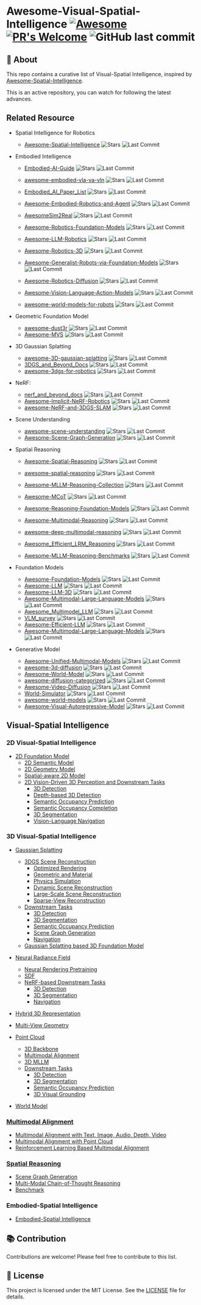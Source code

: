 # Awesome-Visual-Spatial-Intelligence [![Awesome](https://cdn.rawgit.com/sindresorhus/awesome/d7305f38d29fed78fa85652e3a63e154dd8e8829/media/badge.svg)](https://github.com/sindresorhus/awesome) [![PR's Welcome](https://img.shields.io/badge/PRs-welcome-brightgreen.svg?style=flat)](http://makeapullrequest.com) ![GitHub last commit](https://img.shields.io/github/last-commit/bobochow/Awesome-Visual-Spatial-Intelligence)

## 📖 About

This repo contains a curative list of Visual-Spatial Intelligence, inspired by [Awesome-Spatial-Intelligence](https://github.com/lif314/Awesome-Spatial-Intelligence).

This is an active repository, you can watch for following the latest advances.

## Related Resource
- Spatial Intelligence for Robotics
    - [Awesome-Spatial-Intelligence](https://github.com/lif314/Awesome-Spatial-Intelligence) ![Stars](https://img.shields.io/github/stars/lif314/Awesome-Spatial-Intelligence?style=social) ![Last Commit](https://img.shields.io/github/last-commit/lif314/Awesome-Spatial-Intelligence)
- Embodied Intelligence
    - [Embodied-AI-Guide](https://github.com/TianxingChen/Embodied-AI-Guide)  ![Stars](https://img.shields.io/github/stars/TianxingChen/Embodied-AI-Guide?style=social) ![Last Commit](https://img.shields.io/github/last-commit/TianxingChen/Embodied-AI-Guide)

    - [awesome-embodied-vla-va-vln](https://github.com/jonyzhang2023/awesome-embodied-vla-va-vln) ![Stars](https://img.shields.io/github/stars/jonyzhang2023/awesome-embodied-vla-va-vln?style=social) ![Last Commit](https://img.shields.io/github/last-commit/jonyzhang2023/awesome-embodied-vla-va-vln)

    - [Embodied_AI_Paper_List](https://github.com/HCPLab-SYSU/Embodied_AI_Paper_List) ![Stars](https://img.shields.io/github/stars/HCPLab-SYSU/Embodied_AI_Paper_List?style=social) ![Last Commit](https://img.shields.io/github/last-commit/HCPLab-SYSU/Embodied_AI_Paper_List)

    - [Awesome-Embodied-Robotics-and-Agent](https://github.com/zchoi/Awesome-Embodied-Robotics-and-Agent) ![Stars](https://img.shields.io/github/stars/zchoi/Awesome-Embodied-Robotics-and-Agent?style=social) ![Last Commit](https://img.shields.io/github/last-commit/zchoi/Awesome-Embodied-Robotics-and-Agent)
    - [AwesomeSim2Real](https://github.com/LongchaoDa/AwesomeSim2Real) ![Stars](https://img.shields.io/github/stars/LongchaoDa/AwesomeSim2Real?style=social) ![Last Commit](https://img.shields.io/github/last-commit/LongchaoDa/AwesomeSim2Real)
    - [Awesome-Robotics-Foundation-Models](https://github.com/robotics-survey/Awesome-Robotics-Foundation-Models) ![Stars](https://img.shields.io/github/stars/robotics-survey/Awesome-Robotics-Foundation-Models?style=social) ![Last Commit](https://img.shields.io/github/last-commit/robotics-survey/Awesome-Robotics-Foundation-Models)
    - [Awesome-LLM-Robotics](https://github.com/GT-RIPL/Awesome-LLM-Robotics) ![Stars](https://img.shields.io/github/stars/GT-RIPL/Awesome-LLM-Robotics?style=social) ![Last Commit](https://img.shields.io/github/last-commit/GT-RIPL/Awesome-LLM-Robotics)
    - [Awesome-Robotics-3D](https://github.com/zubair-irshad/Awesome-Robotics-3D) ![Stars](https://img.shields.io/github/stars/zubair-irshad/Awesome-Robotics-3D?style=social) ![Last Commit](https://img.shields.io/github/last-commit/zubair-irshad/Awesome-Robotics-3D)
    - [Awesome-Generalist-Robots-via-Foundation-Models](https://github.com/JeffreyYH/Awesome-Generalist-Robots-via-Foundation-Models) ![Stars](https://img.shields.io/github/stars/JeffreyYH/Awesome-Generalist-Robots-via-Foundation-Models?style=social) ![Last Commit](https://img.shields.io/github/last-commit/JeffreyYH/Awesome-Generalist-Robots-via-Foundation-Models)
    - [Awesome-Robotics-Diffusion](https://github.com/showlab/Awesome-Robotics-Diffusion) ![Stars](https://img.shields.io/github/stars/showlab/Awesome-Robotics-Diffusion?style=social) ![Last Commit](https://img.shields.io/github/last-commit/showlab/Awesome-Robotics-Diffusion)
    - [Awesome-Vision-Language-Action-Models](https://github.com/nicehiro/Awesome-Vision-Language-Action-Models) ![Stars](https://img.shields.io/github/stars/nicehiro/Awesome-Vision-Language-Action-Models?style=social) ![Last Commit](https://img.shields.io/github/last-commit/nicehiro/Awesome-Vision-Language-Action-Models)
    - [awesome-world-models-for-robots](https://github.com/operator22th/awesome-world-models-for-robots) ![Stars](https://img.shields.io/github/stars/operator22th/awesome-world-models-for-robots?style=social) ![Last Commit](https://img.shields.io/github/last-commit/operator22th/awesome-world-models-for-robots)

- Geometric Foundation Model
  - [awesome-dust3r](https://github.com/ruili3/awesome-dust3r) ![Stars](https://img.shields.io/github/stars/ruili3/awesome-dust3r?style=social) ![Last Commit](https://img.shields.io/github/last-commit/ruili3/awesome-dust3r)
  - [Awesome-MVS](https://github.com/walsvid/Awesome-MVS) ![Stars](https://img.shields.io/github/stars/walsvid/Awesome-MVS?style=social) ![Last Commit](https://img.shields.io/github/last-commit/walsvid/Awesome-MVS)
- 3D Gaussian Splatting
  - [awesome-3D-gaussian-splatting](https://github.com/MrNeRF/awesome-3D-gaussian-splatting) ![Stars](https://img.shields.io/github/stars/MrNeRF/awesome-3D-gaussian-splatting?style=social) ![Last Commit](https://img.shields.io/github/last-commit/MrNeRF/awesome-3D-gaussian-splatting)
  - [3DGS_and_Beyond_Docs](https://github.com/yangjiheng/3DGS_and_Beyond_Docs) ![Stars](https://img.shields.io/github/stars/yangjiheng/3DGS_and_Beyond_Docs?style=social) ![Last Commit](https://img.shields.io/github/last-commit/yangjiheng/3DGS_and_Beyond_Docs)
  - [awesome-3dgs-for-robotics](https://github.com/dtc111111/awesome-3dgs-for-robotics) ![Stars](https://img.shields.io/github/stars/dtc111111/awesome-3dgs-for-robotics?style=social) ![Last Commit](https://img.shields.io/github/last-commit/dtc111111/awesome-3dgs-for-robotics)
- NeRF:
  - [nerf_and_beyond_docs](https://github.com/yangjiheng/nerf_and_beyond_docs) ![Stars](https://img.shields.io/github/stars/yangjiheng/nerf_and_beyond_docs?style=social) ![Last Commit](https://img.shields.io/github/last-commit/yangjiheng/nerf_and_beyond_docs)
  - [Awesome-Implicit-NeRF-Robotics](https://github.com/zubair-irshad/Awesome-Implicit-NeRF-Robotics) ![Stars](https://img.shields.io/github/stars/zubair-irshad/Awesome-Implicit-NeRF-Robotics?style=social) ![Last Commit](https://img.shields.io/github/last-commit/zubair-irshad/Awesome-Implicit-NeRF-Robotics)
  - [awesome-NeRF-and-3DGS-SLAM](https://github.com/3D-Vision-World/awesome-NeRF-and-3DGS-SLAM) ![Stars](https://img.shields.io/github/stars/3D-Vision-World/awesome-NeRF-and-3DGS-SLAM?style=social) ![Last Commit](https://img.shields.io/github/last-commit/3D-Vision-World/awesome-NeRF-and-3DGS-SLAM)
- Scene Understanding
  - [awesome-scene-understanding](https://github.com/bertjiazheng/awesome-scene-understanding) ![Stars](https://img.shields.io/github/stars/bertjiazheng/awesome-scene-understanding?style=social) ![Last Commit](https://img.shields.io/github/last-commit/bertjiazheng/awesome-scene-understanding)
  - [Awesome-Scene-Graph-Generation](https://github.com/ChocoWu/Awesome-Scene-Graph-Generation) ![Stars](https://img.shields.io/github/stars/ChocoWu/Awesome-Scene-Graph-Generation?style=social) ![Last Commit](https://img.shields.io/github/last-commit/ChocoWu/Awesome-Scene-Graph-Generation)
- Spatial Reasoning
  - [Awesome-Spatial-Reasoning](https://github.com/yyyybq/Awesome-Spatial-Reasoning) ![Stars](https://img.shields.io/github/stars/yyyybq/Awesome-Spatial-Reasoning?style=social) ![Last Commit](https://img.shields.io/github/last-commit/yyyybq/Awesome-Spatial-Reasoning)
  - [awesome-spatial-reasoning](https://github.com/arijitray1993/awesome-spatial-reasoning) ![Stars](https://img.shields.io/github/stars/arijitray1993/awesome-spatial-reasoning?style=social) ![Last Commit](https://img.shields.io/github/last-commit/arijitray1993/awesome-spatial-reasoning)
  - [Awesome-MLLM-Reasoning-Collection](https://github.com/lwpyh/Awesome-MLLM-Reasoning-Collection) ![Stars](https://img.shields.io/github/stars/lwpyh/Awesome-MLLM-Reasoning-Collection?style=social) ![Last Commit](https://img.shields.io/github/last-commit/lwpyh/Awesome-MLLM-Reasoning-Collection)
  - [Awesome-MCoT](https://github.com/yaotingwangofficial/Awesome-MCoT) ![Stars](https://img.shields.io/github/stars/yaotingwangofficial/Awesome-MCoT?style=social) ![Last Commit](https://img.shields.io/github/last-commit/yaotingwangofficial/Awesome-MCoT)
  - [Awesome-Reasoning-Foundation-Models](https://github.com/reasoning-survey/Awesome-Reasoning-Foundation-Models) ![Stars](https://img.shields.io/github/stars/reasoning-survey/Awesome-Reasoning-Foundation-Models?style=social) ![Last Commit](https://img.shields.io/github/last-commit/reasoning-survey/Awesome-Reasoning-Foundation-Models)
  - [Awesome-Multimodal-Reasoning](https://github.com/The-Martyr/Awesome-Multimodal-Reasoning) ![Stars](https://img.shields.io/github/stars/The-Martyr/Awesome-Multimodal-Reasoning?style=social) ![Last Commit](https://img.shields.io/github/last-commit/The-Martyr/Awesome-Multimodal-Reasoning)

  - [awesome-deep-multimodal-reasoning](https://github.com/yuanpinz/awesome-deep-multimodal-reasoning) ![Stars](https://img.shields.io/github/stars/yuanpinz/awesome-deep-multimodal-reasoning?style=social) ![Last Commit](https://img.shields.io/github/last-commit/yuanpinz/awesome-deep-multimodal-reasoning)

  - [Awesome_Efficient_LRM_Reasoning](https://github.com/XiaoYee/Awesome_Efficient_LRM_Reasoning) ![Stars](https://img.shields.io/github/stars/XiaoYee/Awesome_Efficient_LRM_Reasoning?style=social) ![Last Commit](https://img.shields.io/github/last-commit/XiaoYee/Awesome_Efficient_LRM_Reasoning)

  - [Awesome-MLLM-Reasoning-Benchmarks](https://github.com/Wild-Cooperation-Hub/Awesome-MLLM-Reasoning-Benchmarks) ![Stars](https://img.shields.io/github/stars/Wild-Cooperation-Hub/Awesome-MLLM-Reasoning-Benchmarks?style=social) ![Last Commit](https://img.shields.io/github/last-commit/Wild-Cooperation-Hub/Awesome-MLLM-Reasoning-Benchmarks)

- Foundation Models
  - [Awesome-Foundation-Models](https://github.com/uncbiag/Awesome-Foundation-Models) ![Stars](https://img.shields.io/github/stars/uncbiag/Awesome-Foundation-Models?style=social) ![Last Commit](https://img.shields.io/github/last-commit/uncbiag/Awesome-Foundation-Models)
  - [Awesome-LLM](https://github.com/Hannibal046/Awesome-LLM) ![Stars](https://img.shields.io/github/stars/Hannibal046/Awesome-LLM?style=social) ![Last Commit](https://img.shields.io/github/last-commit/Hannibal046/Awesome-LLM)
  - [Awesome-LLM-3D](https://github.com/ActiveVisionLab/Awesome-LLM-3D) ![Stars](https://img.shields.io/github/stars/ActiveVisionLab/Awesome-LLM-3D?style=social) ![Last Commit](https://img.shields.io/github/last-commit/ActiveVisionLab/Awesome-LLM-3D)
  - [Awesome-Multimodal-Large-Language-Models](https://github.com/BradyFU/Awesome-Multimodal-Large-Language-Models) ![Stars](https://img.shields.io/github/stars/BradyFU/Awesome-Multimodal-Large-Language-Models?style=social) ![Last Commit](https://img.shields.io/github/last-commit/BradyFU/Awesome-Multimodal-Large-Language-Models)
  - [Awesome_Multimodel_LLM](https://github.com/Atomic-man007/Awesome_Multimodel_LLM) ![Stars](https://img.shields.io/github/stars/Atomic-man007/Awesome_Multimodel_LLM?style=social) ![Last Commit](https://img.shields.io/github/last-commit/Atomic-man007/Awesome_Multimodel_LLM)
  - [VLM_survey](https://github.com/jingyi0000/VLM_survey) ![Stars](https://img.shields.io/github/stars/jingyi0000/VLM_survey?style=social) ![Last Commit](https://img.shields.io/github/last-commit/jingyi0000/VLM_survey)
  - [Awesome-Efficient-LLM](https://github.com/horseee/Awesome-Efficient-LLM) ![Stars](https://img.shields.io/github/stars/horseee/Awesome-Efficient-LLM?style=social) ![Last Commit](https://img.shields.io/github/last-commit/horseee/Awesome-Efficient-LLM)
  - [Awesome-Multimodal-Large-Language-Models](https://github.com/yfzhang114/Awesome-Multimodal-Large-Language-Models) ![Stars](https://img.shields.io/github/stars/yfzhang114/Awesome-Multimodal-Large-Language-Models?style=social) ![Last Commit](https://img.shields.io/github/last-commit/yfzhang114/Awesome-Multimodal-Large-Language-Models)
  
- Generative Model
  - [Awesome-Unified-Multimodal-Models](https://github.com/showlab/Awesome-Unified-Multimodal-Models) ![Stars](https://img.shields.io/github/stars/showlab/Awesome-Unified-Multimodal-Models?style=social) ![Last Commit](https://img.shields.io/github/last-commit/showlab/Awesome-Unified-Multimodal-Models)
  - [awesome-3d-diffusion](https://github.com/cwchenwang/awesome-3d-diffusion) ![Stars](https://img.shields.io/github/stars/cwchenwang/awesome-3d-diffusion?style=social) ![Last Commit](https://img.shields.io/github/last-commit/cwchenwang/awesome-3d-diffusion)
  - [Awesome-World-Model](https://github.com/LMD0311/Awesome-World-Model) ![Stars](https://img.shields.io/github/stars/LMD0311/Awesome-World-Model?style=social) ![Last Commit](https://img.shields.io/github/last-commit/LMD0311/Awesome-World-Model)
  - [awesome-diffusion-categorized](https://github.com/wangkai930418/awesome-diffusion-categorized) ![Stars](https://img.shields.io/github/stars/wangkai930418/awesome-diffusion-categorized?style=social) ![Last Commit](https://img.shields.io/github/last-commit/wangkai930418/awesome-diffusion-categorized)
  - [Awesome-Video-Diffusion](https://github.com/showlab/Awesome-Video-Diffusion) ![Stars](https://img.shields.io/github/stars/showlab/Awesome-Video-Diffusion?style=social) ![Last Commit](https://img.shields.io/github/last-commit/showlab/Awesome-Video-Diffusion)
  - [World-Simulator](https://github.com/ALEEEHU/World-Simulator) ![Stars](https://img.shields.io/github/stars/ALEEEHU/World-Simulator?style=social) ![Last Commit](https://img.shields.io/github/last-commit/ALEEEHU/World-Simulator)
  - [awesome-world-models](https://github.com/3a1b2c3/awesome-world-models) ![Stars](https://img.shields.io/github/stars/3a1b2c3/awesome-world-models?style=social) ![Last Commit](https://img.shields.io/github/last-commit/3a1b2c3/awesome-world-models)
  - [Awesome-Visual-Autoregressive-Model](https://github.com/ZNan-Chen/Awesome-Visual-Autoregressive-Model) ![Stars](https://img.shields.io/github/stars/ZNan-Chen/Awesome-Visual-Autoregressive-Model?style=social) ![Last Commit](https://img.shields.io/github/last-commit/ZNan-Chen/Awesome-Visual-Autoregressive-Model)

## Visual-Spatial Intelligence

### 2D Visual-Spatial Intelligence

- [2D Foundation Model](./topic/2D_Foundation_Model.md)
    - [2D Semantic Model](./topic/2D_Foundation_Model.md#2D-Semantic-Model)
    - [2D Geometry Model](./topic/2D_Foundation_Model.md#2D-Geometry-Model)
    - [Spatial-aware 2D Model](./topic/2D_Foundation_Model.md#Spatial-aware-2D-Model)
    - [2D Vision-Driven 3D Perception and Downstream Tasks](./topic/2D_Downstream_Tasks.md)
      - [3D Detection](./topic/2D_Downstream_Tasks.md#3d-detection)
      - [Depth-based 3D Detection](./topic/2D_Downstream_Tasks.md#depth-based-3d-detection)
      - [Semantic Occupancy Prediction](./topic/2D_Downstream_Tasks.md#semantic-occupancy-prediction)
      - [Semantic Occupancy Completion](./topic/2D_Downstream_Tasks.md#semantic-occupancy-completion)
      - [3D Segmentation](./topic/2D_Downstream_Tasks.md#3d-semantic-segmentation)
      - [Vision-Language Navigation](./topic/2D_Downstream_Tasks.md#vision-language-navigation)

### 3D Visual-Spatial Intelligence

- [Gaussian Splatting](./topic/Gaussian_Splatting.md)
    - [3DGS Scene Reconstruction](./topic/3DGS_Scene_Reconstruction.md#3dgs-scene-reconstruction)
      - [Optimized Rendering](./topic/3DGS_Scene_Reconstruction.md#optimized-rendering)
      - [Geometric and Material](./topic/3DGS_Scene_Reconstruction.md#geometric-and-material)
      - [Physics Simulation](./topic/3DGS_Scene_Reconstruction.md#physics-simulation)
      - [Dynamic Scene Reconstruction](./topic/3DGS_Scene_Reconstruction.md#dynamic-scene-reconstruction)
      - [Large-Scale Scene Reconstruction](./topic/3DGS_Scene_Reconstruction.md#large-scale-scene-reconstruction)
      - [Sparse-View Reconstruction](./topic/3DGS_Scene_Reconstruction.md#sparse-view-reconstruction)
    - [Downstream Tasks](./topic/3DGS_Downstream_Tasks.md)
      - [3D Detection](./topic/3DGS_Downstream_Tasks.md#3d-detection)
      - [3D Segmentation](./topic/3DGS_Downstream_Tasks.md#3d-semantic-segmentation)
      - [Semantic Occupancy Prediction](./topic/3DGS_Downstream_Tasks.md#semantic-occupancy-prediction)
      - [Scene Graph Generation](./topic/3DGS_Downstream_Tasks.md#scene-graph-generation)
      - [Navigation](./topic/3DGS_Downstream_Tasks.md#navigation)
    - [Gaussian Splatting based 3D Foundation Model](./topic/Gaussian_Splatting.md#gaussian-splatting-based-3d-foundation-model)
- [Neural Radiance Field](./topic/Neural_Radiance_Field.md)
    - [Neural Rendering Pretraining](./topic/Neural_Radiance_Field.md#neural-rendering-pretraining)
    - [SDF](./topic/Neural_Radiance_Field.md#sdf)
    - [NeRF-based Downstream Tasks](./topic/Neural_Radiance_Field.md#nerf-based-downstream-tasks)
      - [3D Detection](./topic/Neural_Radiance_Field.md#3d-detection)
      - [3D Segmentation](./topic/Neural_Radiance_Field.md#3d-semantic-segmentation)
      - [Navigation](./topic/Neural_Radiance_Field.md#navigation)
- [Hybrid 3D Representation](./topic/Hybrid_3D_Representation.md)

- [Multi-View Geometry](./topic/Multi-View_Geometry.md)

- [Point Cloud](./topic/Point_Cloud.md)
  - [3D Backbone](./topic/PC_Backbone.md)
  - [Multimodal Alignment](./topic/Multimodal_Alignment.md#Multimodal-Alignment-with-Point-Cloud)
  - [3D MLLM](./topic/Point_Cloud.md#3d_mllm)
  - [Downstream Tasks](./topic/PC_downstream_tasks.md)
    - [3D Detection](./topic/PC_downstream_tasks.md#3d-detection)
    - [3D Segmentation](./topic/PC_downstream_tasks.md#3d-semantic-segmentation)
    - [Semantic Occupancy Prediction](./topic/PC_downstream_tasks.md#semantic-occupancy-prediction)
    - [3D Visual Grounding](./topic/PC_downstream_tasks.md#3d-visual-grounding)


- [World Model](./topic/World_Model.md)

### [Multimodal Alignment](./topic/Multimodal_Alignment.md)
- [Multimodal Alignment with Text, Image, Audio, Depth, Video](./topic/Multimodal_Alignment.md#Multimodal-Alignment-with-Text,-Image,-Audio,-Depth,-Video)
- [Multimodal Alignment with Point Cloud](./topic/Multimodal_Alignment.md#Multimodal-Alignment-with-Point-Cloud)
- [Reinforcement Learning Based Multimodal Alignment](./topic/Multimodal_Alignment.md#Reinforcement-Learning-Based-Multimodal-Alignment)
### [Spatial Reasoning](./topic/Spatial_Reasoning.md)
- [Scene Graph Generation](./topic/Spatial_Reasoning.md#scene-graph-generation)
- [Multi-Modal Chain-of-Thought Reasoning](./topic/Spatial_Reasoning.md#multi-modal-chain-of-thought-reasoning)
- [Benchmark](./topic/Spatial_Reasoning.md#benchmark)

### Embodied-Spatial Intelligence

- [Embodied-Spatial Intelligence](./topic/Embodied_Spatial_Intelligence.md)

## 📚 Contribution

Contributions are welcome! Please feel free to contribute to this list.

## 📝 License

This project is licensed under the MIT License. See the [LICENSE](LICENSE) file for details.


